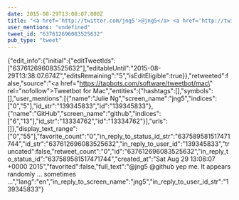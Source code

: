 ```yaml
---
date: 2015-08-29T13:08:07.000Z
title: "<a href='http://twitter.com/jng5'>@jng5</a> <a href='http://twitter.com/github'>@github</a> yep me. It appears randomly … sometimes …″"
user_mentions: "undefined"
tweet_id: "637612696083525632"
pub_type: "tweet"
---
```

{"edit_info":{"initial":{"editTweetIds":["637612696083525632"],"editableUntil":"2015-08-29T13:38:07.674Z","editsRemaining":"5","isEditEligible":true}},"retweeted":false,"source":"<a href=\"https://tapbots.com/software/tweetbot/mac\" rel=\"nofollow\">Tweetbot for Mac</a>","entities":{"hashtags":[],"symbols":[],"user_mentions":[{"name":"Julie Ng","screen_name":"jng5","indices":["0","5"],"id_str":"139345833","id":"139345833"},{"name":"GitHub","screen_name":"github","indices":["6","13"],"id_str":"13334762","id":"13334762"}],"urls":[]},"display_text_range":["0","55"],"favorite_count":"0","in_reply_to_status_id_str":"637589581517471744","id_str":"637612696083525632","in_reply_to_user_id":"139345833","truncated":false,"retweet_count":"0","id":"637612696083525632","in_reply_to_status_id":"637589581517471744","created_at":"Sat Aug 29 13:08:07 +0000 2015","favorited":false,"full_text":"@jng5 @github yep me. It appears randomly … sometimes …","lang":"en","in_reply_to_screen_name":"jng5","in_reply_to_user_id_str":"139345833"}
